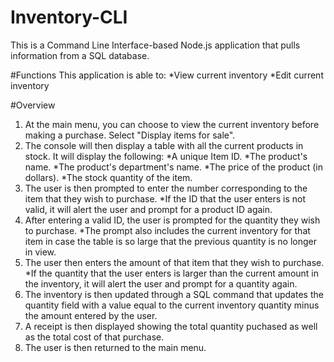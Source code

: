 # Inventory-CLI
This is a Command Line Interface-based Node.js application that pulls information from a SQL database.

#Functions
  This application is able to:
    *View current inventory
    *Edit current inventory
    
#Overview
  1. At the main menu, you can choose to view the current inventory before making a purchase.  Select "Display items for sale".
  2. The console will then display a table with all the current products in stock.  It will display the following:
    *A unique Item ID.
    *The product's name.
    *The product's department's name.
    *The price of the product (in dollars).
    *The stock quantity of the item.
  3. The user is then prompted to enter the number corresponding to the item that they wish to purchase.
    *If the ID that the user enters is not valid, it will alert the user and prompt for a product ID again.
  4. After entering a valid ID, the user is prompted for the quantity they wish to purchase.
    *The prompt also includes the current inventory for that item in case the table is so large that the previous quantity is no longer in view.
  5. The user then enters the amount of that item that they wish to purchase.
    *If the quantity that the user enters is larger than the current amount in the inventory, it will alert the user and prompt for a quantity again.
  6. The inventory is then updated through a SQL command that updates the quantity field with a value equal to the current inventory quantity minus the amount entered by the user.
  7. A receipt is then displayed showing the total quantity puchased as well as the total cost of that purchase.
  8. The user is then returned to the main menu.
